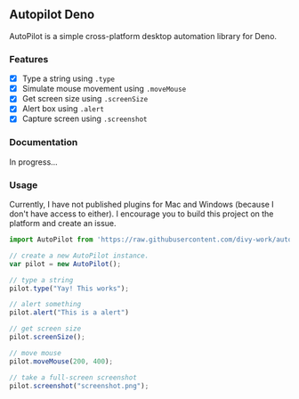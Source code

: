 ## Autopilot Deno

AutoPilot is a simple cross-platform desktop automation library for Deno.

### Features

- [x] Type a string using `.type`
- [x] Simulate mouse movement using `.moveMouse`
- [x] Get screen size using `.screenSize`
- [x] Alert box using `.alert`
- [x] Capture screen using `.screenshot`

### Documentation

In progress...

### Usage

Currently, I have not published plugins for Mac and Windows (because I don't have access to either). I encourage you to build this project on the platform and create an issue.

```typescript
import AutoPilot from 'https://raw.githubusercontent.com/divy-work/autopilot-deno/master/mod.ts';

// create a new AutoPilot instance.
var pilot = new AutoPilot();

// type a string
pilot.type("Yay! This works");

// alert something
pilot.alert("This is a alert")

// get screen size
pilot.screenSize();

// move mouse
pilot.moveMouse(200, 400);

// take a full-screen screenshot
pilot.screenshot("screenshot.png");
```
